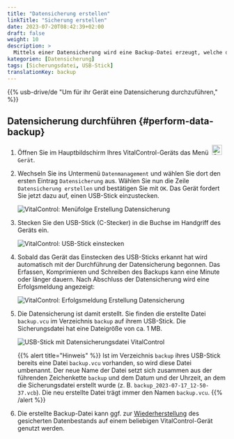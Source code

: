 ```yaml
---
title: "Datensicherung erstellen"
linkTitle: "Sicherung erstellen"
date: 2023-07-20T08:42:39+02:00
draft: false
weight: 10
description: >
  Mittels einer Datensicherung wird eine Backup-Datei erzeugt, welche den gesamten Datenbestand des VitalControl-Geräts enthält.
kategorien: [Datensicherung]
tags: [Sicherungsdatei, USB-Stick]
translationKey: backup
---
```

{{% usb-drive/de "Um für ihr Gerät eine Datensicherung durchzuführen," %}}

## Datensicherung durchführen {#perform-data-backup}

1. Öffnen Sie im Hauptbildschirm Ihres VitalControl-Geräts das Menü &nbsp;<img src="/icons/device.svg" width="23" align="bottom" alt="Gerät" /> `Gerät`.

2. Wechseln Sie ins Untermenü `Datenmanagement` und wählen Sie dort den ersten Eintrag `Datensicherung` aus. Wählen Sie nun die Zeile `Datensicherung erstellen` und bestätigen Sie mit `OK`. Das Gerät fordert Sie jetzt dazu auf, einen USB-Stick einzustecken.

   ![VitalControl: Menüfolge Erstellung Datensicherung](../images/backup.png "Datensicherung aufrufen")

3. Stecken Sie den USB-Stick (C-Stecker) in die Buchse im Handgriff des Geräts ein.

   ![VitalControl: USB-Stick einstecken](/images/firmware/update/plug-in-dual-usb-stick.svg "USB-Stick einstecken")

4. Sobald das Gerät das Einstecken des USB-Sticks erkannt hat wird automatisch mit der Durchführung der Datensicherung begonnen. Das Erfassen, Komprimieren und Schreiben des Backups kann eine Minute oder länger dauern. Nach Abschluss der Datensicherung wird eine Erfolgsmeldung angezeigt:

   ![VitalControl: Erfolgsmeldung Erstellung Datensicherung](../images/backup-done.png "Datensicherung abgeschlossen")

5. Die Datensicherung ist damit erstellt. Sie finden die erstellte Datei `backup.vcu` im Verzeichnis `backup` auf ihrem USB-Stick. Die Sicherungsdatei hat eine Dateigröße von ca. 1 MB.

   ![USB-Stick mit Datensicherungsdatei VitalControl](../images/backup-datei.png "Sicherungsdatei auf USB-Stick")

   {{% alert title="Hinweis" %}}
  Ist im Verzeichnis `backup` ihres USB-Stick bereits eine Datei `backup.vcu` vorhanden, so wird diese Datei umbenannt. Der neue Name der Datei setzt sich zusammen aus der führenden Zeichenkette `backup` und dem Datum und der Uhrzeit, an dem die Sicherungsdatei erstellt wurde (z. B. `backup_2023-07-17_12-50-37.vcb`). Die neu erstellte Datei trägt immer den Namen `backup.vcu`.
   {{% /alert %}}

6. Die erstellte Backup-Datei kann ggf. zur [Wiederherstellung](../restore) des gesicherten Datenbestands auf einem beliebigen VitalControl-Gerät genutzt werden.
